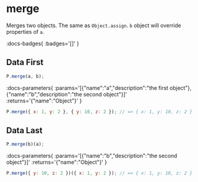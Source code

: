 # merge

Merges two objects. The same as `Object.assign`.
`b` object will override properties of `a`.

:docs-badges{ :badges='[]' }


## Data First

```js [light]
P.merge(a, b);
```

:docs-parameters{ :params='[{"name":"a","description":"the first object"},{"name":"b","description":"the second object"}]' :returns='{"name":"Object"}' }

```js
P.merge({ x: 1, y: 2 }, { y: 10, z: 2 }); // => { x: 1, y: 10, z: 2 }
```

## Data Last

```js [light]
P.merge(b)(a);
```

:docs-parameters{ :params='[{"name":"b","description":"the second object"}]' :returns='{"name":"Object"}' }

```js
P.merge({ y: 10, z: 2 })({ x: 1, y: 2 }); // => { x: 1, y: 10, z: 2 }
```